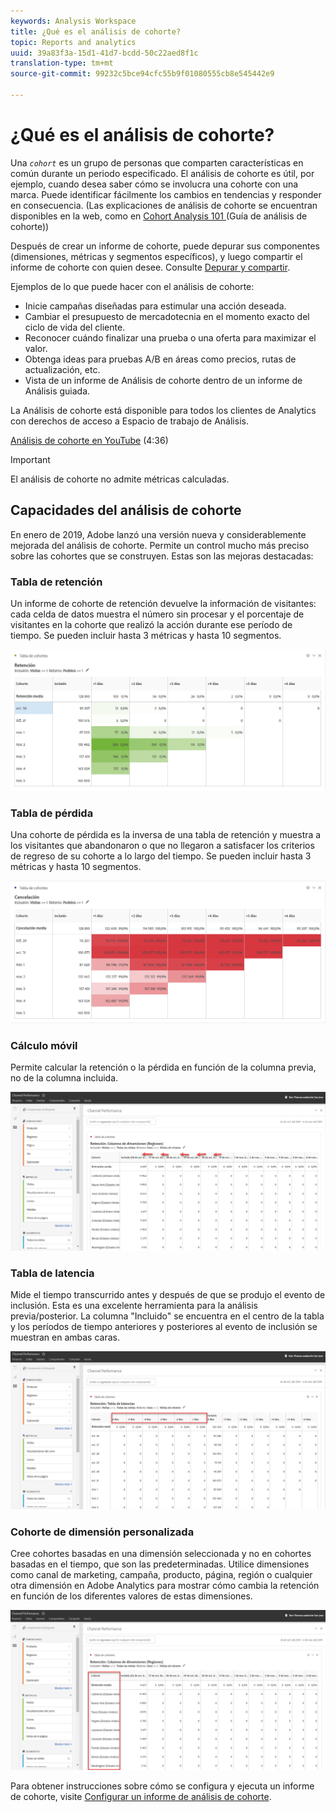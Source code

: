 ```yaml
---
keywords: Analysis Workspace
title: ¿Qué es el análisis de cohorte?
topic: Reports and analytics
uuid: 39a83f3a-15d1-41d7-bcdd-50c22aed8f1c
translation-type: tm+mt
source-git-commit: 99232c5bce94cfc55b9f01080555cb8e545442e9

---
```



# ¿Qué es el análisis de cohorte?

Una *`cohort`* es un grupo de personas que comparten características en común durante un periodo especificado. El análisis de cohorte es útil, por ejemplo, cuando desea saber cómo se involucra una cohorte con una marca. Puede identificar fácilmente los cambios en tendencias y responder en consecuencia. (Las explicaciones de análisis de cohorte se encuentran disponibles en la web, como en [Cohort Analysis 101 ](https://en.wikipedia.org/wiki/Cohort_analysis)(Guía de análisis de cohorte))

Después de crear un informe de cohorte, puede depurar sus componentes (dimensiones, métricas y segmentos específicos), y luego compartir el informe de cohorte con quien desee. Consulte  [Depurar y compartir](/help/analyze/analysis-workspace/curate-share/curate.md).

Ejemplos de lo que puede hacer con el análisis de cohorte:

* Inicie campañas diseñadas para estimular una acción deseada.
* Cambiar el presupuesto de mercadotecnia en el momento exacto del ciclo de vida del cliente.
* Reconocer cuándo finalizar una prueba o una oferta para maximizar el valor.
* Obtenga ideas para pruebas A/B en áreas como precios, rutas de actualización, etc.
* Vista de un informe de Análisis de cohorte dentro de un informe de Análisis guiada.

La Análisis de cohorte está disponible para todos los clientes de Analytics con derechos de acceso a Espacio de trabajo de Análisis.

[Análisis de cohorte en YouTube](https://www.youtube.com/watch?v=kqOIYrvV-co&index=45&list=PL2tCx83mn7GuNnQdYGOtlyCu0V5mEZ8sS) (4:36)

>[!IMPORTANT]
>
>El análisis de cohorte no admite métricas calculadas.

## Capacidades del análisis de cohorte

En enero de 2019, Adobe lanzó una versión nueva y considerablemente mejorada del análisis de cohorte. Permite un control mucho más preciso sobre las cohortes que se construyen. Estas son las mejoras destacadas:

### Tabla de retención

Un informe de cohorte de retención devuelve la información de visitantes: cada celda de datos muestra el número sin procesar y el porcentaje de visitantes en la cohorte que realizó la acción durante ese período de tiempo. Se pueden incluir hasta 3 métricas y hasta 10 segmentos.

![](assets/retention-report.png)

### Tabla de pérdida

Una cohorte de pérdida es la inversa de una tabla de retención y muestra a los visitantes que abandonaron o que no llegaron a satisfacer los criterios de regreso de su cohorte a lo largo del tiempo. Se pueden incluir hasta 3 métricas y hasta 10 segmentos.

![](assets/churn-report.png)

### Cálculo móvil

Permite calcular la retención o la pérdida en función de la columna previa, no de la columna incluida.

![](assets/cohort-rolling-calculation.png)

### Tabla de latencia

Mide el tiempo transcurrido antes y después de que se produjo el evento de inclusión. Esta es una excelente herramienta para la análisis previa/posterior. La columna &quot;Incluido&quot; se encuentra en el centro de la tabla y los períodos de tiempo anteriores y posteriores al evento de inclusión se muestran en ambas caras.

![](assets/cohort-latency.png)

### Cohorte de dimensión personalizada

Cree cohortes basadas en una dimensión seleccionada y no en cohortes basadas en el tiempo, que son las predeterminadas. Utilice dimensiones como canal de marketing, campaña, producto, página, región o cualquier otra dimensión en Adobe Analytics para mostrar cómo cambia la retención en función de los diferentes valores de estas dimensiones.

![](assets/cohort-customizable-cohort-row.png)

Para obtener instrucciones sobre cómo se configura y ejecuta un informe de cohorte, visite  [Configurar un informe de análisis de cohorte](/help/analyze/analysis-workspace/visualizations/cohort-table/t-cohort.md).


